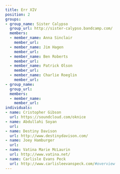 ```yaml
---
title: Err XIV
position: 2
groups:
- group_name: Sister Calypso
  group_url: http://sister-calypso.bandcamp.com/
  members:
  - member_name: Anna Sinclair
    member_url: 
  - member_name: Jim Hagen
    member_url: 
  - member_name: Ben Roberts
    member_url: 
  - member_name: Patrick Olson
    member_url: 
  - member_name: Charlie Roeglin
    member_url: 
- group_name: 
  group_url: 
  members:
  - member_name: 
    member_url: 
individuals:
- name: Cristopher Gibson
  url: https://soundcloud.com/oknice
- name: Abdullahi Soyan
  url: 
- name: Destiny Davison
  url: http://www.destinydavison.com/
- name: Joey Hamburger
  url: 
- name: Vatina Marie McLaurin
  url: http://www.vatina.net/
- name: Carlisle Evans Peck
  url: http://www.carlisleevanspeck.com/#overview
---
```


